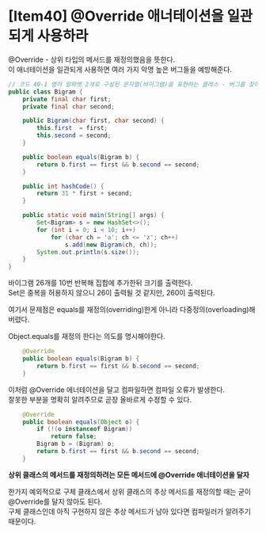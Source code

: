 
# [Item40] @Override 애너테이션을 일관되게 사용하라

@Override - 상위 타입의 메서드를 재정의했음을 뜻한다.  
이 애너테이션을 일관되게 사용하면 여러 가지 악명 높은 버그들을 예방해준다.  

```java
// 코드 40-1 영어 알파벳 2개로 구성된 문자열(바이그램)을 표현하는 클래스 - 버그를 찾아보자. (246쪽)
public class Bigram {
    private final char first;
    private final char second;

    public Bigram(char first, char second) {
        this.first  = first;
        this.second = second;
    }

    public boolean equals(Bigram b) {
        return b.first == first && b.second == second;
    }

    public int hashCode() {
        return 31 * first + second;
    }

    public static void main(String[] args) {
        Set<Bigram> s = new HashSet<>();
        for (int i = 0; i < 10; i++)
            for (char ch = 'a'; ch <= 'z'; ch++)
                s.add(new Bigram(ch, ch));
        System.out.println(s.size());
    }
}
```

바이그램 26개를 10번 반복해 집합에 추가한뒤 크기를 출력한다.  
Set은 중복을 허용하지 않으니 26이 출력될 것 같지만, 260이 출력된다.  

여기서 문제점은 equals를 재정의(overriding)한게 아니라 다중정의(overloading)해버렸다.

Object.equals를 재정의 한다는 의도를 명시해야한다.
```java
    @Override
    public boolean equals(Bigram b) {
        return b.first == first && b.second == second;
    }
```

이처럼 @Override 에너테이션을 달고 컴파일하면 컴파일 오류가 발생한다.  
잘못한 부분을 명확히 알려주므로 곧장 올바르게 수정할 수 있다. 

```java
    @Override
    public boolean equals(Object o) {
        if (!(o instanceof Bigram))
            return false;
        Bigram b = (Bigram) o;
        return b.first == first && b.second == second;
    }
```

**상위 클래스의 메서드를 재정의하려는 모든 메서드에 @Override 애너테이션을 달자**

한가지 예외적으로 구체 클래스에서 상위 클래스의 추상 메서드를 재정의할 때는 굳이 @Override를 달지 않아도 된다.  
구체 클래스인데 아직 구현하지 않은 추상 메서드가 남아 있다면 컴파일러가 알려주기 때문이다.  





